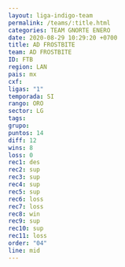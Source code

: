 ```yaml
---
layout: liga-indigo-team
permalink: /teams/:title.html
categories: TEAM GNORTE ENERO
date: 2020-08-29 10:29:20 +0700
title: AD FROSTBITE
team: AD FROSTBITE
ID: FTB
region: LAN
pais: mx
cxf: 
ligas: "1"
temporada: SI
rango: ORO
sector: LG
tags: 
grupo: 
puntos: 14
diff: 12
wins: 8
loss: 0
rec1: des
rec2: sup
rec3: sup
rec4: sup
rec5: sup
rec6: loss
rec7: loss
rec8: win
rec9: sup
rec10: sup
rec11: loss
order: "04"
line: mid
---
```



